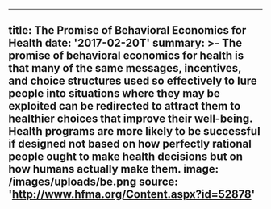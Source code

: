 ---
title: The Promise of Behavioral Economics for Health
date: '2017-02-20T'
summary: >-
  The promise of behavioral economics for health is that many of the same
  messages, incentives, and choice structures used so effectively to lure people
  into situations where they may be exploited can be redirected to attract them
  to healthier choices that improve their well-being. Health programs are more
  likely to be successful if designed not based on how perfectly rational people
  ought to make health decisions but on how humans actually make them.
image: /images/uploads/be.png
source: 'http://www.hfma.org/Content.aspx?id=52878'
----

